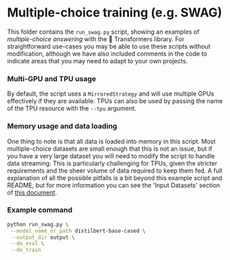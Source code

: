 <!---
Copyright 2021 The HuggingFace Team. All rights reserved.

Licensed under the Apache License, Version 2.0 (the "License");
you may not use this file except in compliance with the License.
You may obtain a copy of the License at

    http://www.apache.org/licenses/LICENSE-2.0

Unless required by applicable law or agreed to in writing, software
distributed under the License is distributed on an "AS IS" BASIS,
WITHOUT WARRANTIES OR CONDITIONS OF ANY KIND, either express or implied.
See the License for the specific language governing permissions and
limitations under the License.
-->
# Multiple-choice training (e.g. SWAG)

This folder contains the `run_swag.py` script, showing an examples of *multiple-choice answering* with the 
🤗 Transformers library. For straightforward use-cases you may be able to use these scripts without modification, 
although we have also included comments in the code to indicate areas that you may need to adapt to your own projects.

### Multi-GPU and TPU usage

By default, the script uses a `MirroredStrategy` and will use multiple GPUs effectively if they are available. TPUs
can also be used by passing the name of the TPU resource with the `--tpu` argument.

### Memory usage and data loading

One thing to note is that all data is loaded into memory in this script. Most multiple-choice datasets are small
enough that this is not an issue, but if you have a very large dataset you will need to modify the script to handle
data streaming. This is particularly challenging for TPUs, given the stricter requirements and the sheer volume of data
required to keep them fed. A full explanation of all the possible pitfalls is a bit beyond this example script and 
README, but for more information you can see the 'Input Datasets' section of 
[this document](https://www.tensorflow.org/guide/tpu).

### Example command
```bash
python run_swag.py \
 --model_name_or_path distilbert-base-cased \
 --output_dir output \
 --do_eval \
 --do_train
```
